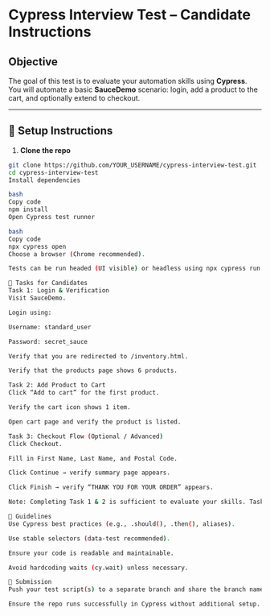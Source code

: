 # Cypress Interview Test – Candidate Instructions

## Objective
The goal of this test is to evaluate your automation skills using **Cypress**.  
You will automate a basic **SauceDemo** scenario: login, add a product to the cart, and optionally extend to checkout.

---

## 🔹 Setup Instructions

1. **Clone the repo**
```bash
git clone https://github.com/YOUR_USERNAME/cypress-interview-test.git
cd cypress-interview-test
Install dependencies

bash
Copy code
npm install
Open Cypress test runner

bash
Copy code
npx cypress open
Choose a browser (Chrome recommended).

Tests can be run headed (UI visible) or headless using npx cypress run.

🔹 Tasks for Candidates
Task 1: Login & Verification
Visit SauceDemo.

Login using:

Username: standard_user

Password: secret_sauce

Verify that you are redirected to /inventory.html.

Verify that the products page shows 6 products.

Task 2: Add Product to Cart
Click “Add to cart” for the first product.

Verify the cart icon shows 1 item.

Open cart page and verify the product is listed.

Task 3: Checkout Flow (Optional / Advanced)
Click Checkout.

Fill in First Name, Last Name, and Postal Code.

Click Continue → verify summary page appears.

Click Finish → verify “THANK YOU FOR YOUR ORDER” appears.

Note: Completing Task 1 & 2 is sufficient to evaluate your skills. Task 3 is optional for strong candidates.

🔹 Guidelines
Use Cypress best practices (e.g., .should(), .then(), aliases).

Use stable selectors (data-test recommended).

Ensure your code is readable and maintainable.

Avoid hardcoding waits (cy.wait) unless necessary.

🔹 Submission
Push your test script(s) to a separate branch and share the branch name.

Ensure the repo runs successfully in Cypress without additional setup.